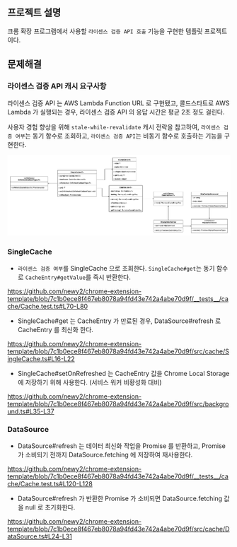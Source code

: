 ## 프로젝트 설명
크롬 확장 프로그램에서 사용할 `라이센스 검증 API 호출` 기능을 구현한 템플릿 프로젝트이다.

## 문제해결
### 라이센스 검증 API 캐시 요구사항

라이센스 검증 API 는 AWS Lambda Function URL 로 구현됐고, 콜드스타트로 AWS Lambda 가 실행되는 경우, 라이센스 검증 API 의 응답 시간은 평균 2초 정도 걸린다.

사용자 경험 향상을 위해 `stale-while-revalidate` 캐시 전략을 참고하여, `라이센스 검증 여부`는 동기 함수로 조회하고, `라이센스 검증 API`는 비동기 함수로 호출하는 기능을 구현한다. 


<img src="docs/SingleCache.png">

### SingleCache
- `라이센스 검증 여부`를 SingleCache 으로 조회한다. `SingleCache#get`는 동기 함수로 `CacheEntry#getValue`를 즉시 반환한다.

https://github.com/newy2/chrome-extension-template/blob/7c1b0ece8f467eb8078a94fd43e742a4abe70d9f/__tests__/cache/Cache.test.ts#L70-L80

- SingleCache#get 는 CacheEntry 가 만료된 경우, DataSource#refresh 로 CacheEntry 를 최신화 한다.

https://github.com/newy2/chrome-extension-template/blob/7c1b0ece8f467eb8078a94fd43e742a4abe70d9f/src/cache/SingleCache.ts#L16-L22
  
- SingleCache#setOnRefreshed 는 CacheEntry 값을 Chrome Local Storage 에 저장하기 위해 사용한다. (서비스 워커 비황성화 대비)
 
https://github.com/newy2/chrome-extension-template/blob/7c1b0ece8f467eb8078a94fd43e742a4abe70d9f/src/background.ts#L35-L37

### DataSource
- DataSource#refresh 는 데이터 최신화 작업을 Promise 를 반환하고, Promise 가 소비되기 전까지 DataSource.fetching 에 저장하여 재사용한다.

https://github.com/newy2/chrome-extension-template/blob/7c1b0ece8f467eb8078a94fd43e742a4abe70d9f/__tests__/cache/Cache.test.ts#L120-L128

- DataSource#refresh 가 반환한 Promise 가 소비되면 DataSource.fetching 값을 null 로 초기화한다.

https://github.com/newy2/chrome-extension-template/blob/7c1b0ece8f467eb8078a94fd43e742a4abe70d9f/src/cache/DataSource.ts#L24-L31
